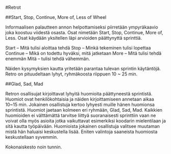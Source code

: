 #Retrot 

##Start, Stop, Continue, More of, Less of Wheel

Informaalisen palautteen annon helpottamiseksi piirretään ympyräkaavio joka koostuu viidestä osasta. Osat nimetään Start, Stop, Continue, More of, Less. Osat käydään yksitellen läpi arvioiden päättynyttä sprinttiä.

Start – Mitä tulisi aloittaa tehdä
Stop – Minkä tekeminen tulisi lopettaa
Continue – Mikä on todettu hyväksi, mitä jatketaan
More – Mitä tulisi tehdä enemmän
Mitä – tulisi tehdä vähemmän.

Näiden kysymyksien kautta yritetään parantaa tulevan sprintin käytäntöjä.   
Retro on pituudeltaan lyhyt, ryhmäkoosta riippuen 10 ~ 25 min.

 ##Glad, Sad, Mad

Retron osallisujat kirjoittavat lyhyitä huomioita päättyneestä sprintistä. Huomiot ovat henkilökohtaisia ja näiden kirjoittamiseen annetaan aikaa 10~15 min. Jokainen osallistuja kertoo lyhyesti muille hänen huomionsa sprintistä. Huomiot jaetaan kolmeen eri ryhmään, Glad, Sad, Mad.
Kaikkien huomioiden ei välttämättä tarvitse liittyä suoranaisesti sprinttiin vaan ne voivat olla myös asioita jotka vaikuttavat esimerkiksi koodarin mielentilaan ja sitä kautta työpäivään. 
Huomioista jokainen osallistuja valitsee muutaman mistä hän haluaisi keskustella lisää. Eniten valintoja saaneista huomiosta keskustellaan syvemmin. 

Kokonaiskesto noin tunnin.
